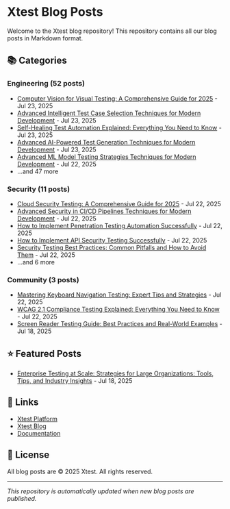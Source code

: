 # Xtest Blog Posts

Welcome to the Xtest blog repository! This repository contains all our blog posts in Markdown format.

## 📚 Categories

### Engineering (52 posts)

- [Computer Vision for Visual Testing: A Comprehensive Guide for 2025](posts/2025/2025-07-23-computer-vision-for-visual-testing-a-comprehensive-guide-for-2025.md) - Jul 23, 2025
- [Advanced Intelligent Test Case Selection Techniques for Modern Development](posts/2025/2025-07-23-advanced-intelligent-test-case-selection-techniques-for-modern-development.md) - Jul 23, 2025
- [Self-Healing Test Automation Explained: Everything You Need to Know](posts/2025/2025-07-23-self-healing-test-automation-explained-everything-you-need-to-know.md) - Jul 23, 2025
- [Advanced AI-Powered Test Generation Techniques for Modern Development](posts/2025/2025-07-23-advanced-ai-powered-test-generation-techniques-for-modern-development.md) - Jul 23, 2025
- [Advanced ML Model Testing Strategies Techniques for Modern Development](posts/2025/2025-07-22-advanced-ml-model-testing-strategies-techniques-for-modern-development.md) - Jul 22, 2025
- ...and 47 more

### Security (11 posts)

- [Cloud Security Testing: A Comprehensive Guide for 2025](posts/2025/2025-07-22-cloud-security-testing-a-comprehensive-guide-for-2025.md) - Jul 22, 2025
- [Advanced Security in CI/CD Pipelines Techniques for Modern Development](posts/2025/2025-07-22-advanced-security-in-cicd-pipelines-techniques-for-modern-development.md) - Jul 22, 2025
- [How to Implement Penetration Testing Automation Successfully](posts/2025/2025-07-22-how-to-implement-penetration-testing-automation-successfully.md) - Jul 22, 2025
- [How to Implement API Security Testing Successfully](posts/2025/2025-07-22-how-to-implement-api-security-testing-successfully.md) - Jul 22, 2025
- [Security Testing Best Practices: Common Pitfalls and How to Avoid Them](posts/2025/2025-07-22-security-testing-best-practices-common-pitfalls-and-how-to-avoid-them.md) - Jul 22, 2025
- ...and 6 more

### Community (3 posts)

- [Mastering Keyboard Navigation Testing: Expert Tips and Strategies](posts/2025/2025-07-22-mastering-keyboard-navigation-testing-expert-tips-and-strategies.md) - Jul 22, 2025
- [WCAG 2.1 Compliance Testing Explained: Everything You Need to Know](posts/2025/2025-07-22-wcag-21-compliance-testing-explained-everything-you-need-to-know.md) - Jul 22, 2025
- [Screen Reader Testing Guide: Best Practices and Real-World Examples](posts/2025/2025-07-18-screen-reader-testing-guide-best-practices-and-real-world-examples.md) - Jul 18, 2025

## ⭐ Featured Posts

- [Enterprise Testing at Scale: Strategies for Large Organizations: Tools, Tips, and Industry Insights](posts/2025/2025-07-18-enterprise-testing-at-scale-strategies-for-large-organizations-tools-tips-and-industry-insights.md) - Jul 18, 2025

## 🔗 Links

- [Xtest Platform](https://xtest.io)
- [Xtest Blog](https://xtest.io/blog)
- [Documentation](https://xtest.io/docs)

## 📝 License

All blog posts are © 2025 Xtest. All rights reserved.

---

*This repository is automatically updated when new blog posts are published.*
